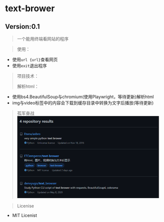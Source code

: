 # text-brower

## Version:0.1

> 一个能用终端看网站的程序

> 使用：
* 使用`url {url}`查看网页
* 使用`exit`退出程序

>项目技术：
> 
> 解析html：
* 使用bs4.BeautifulSoup与chromium(使用Playwright，等待更新)解析html
* img与video标签中的内容会下载到缓存目录中转换为文字后播放(等待更新)

> 孤军奋战
![孤军奋战](Snipaste_2023-02-24_21-44-29.png)

>Licenise
* MIT Licenist
